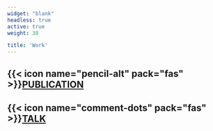 ```yaml
---
widget: "blank"
headless: true 
active: true 
weight: 30 

title: 'Work'
---
```


## {{< icon name="pencil-alt" pack="fas" >}}[PUBLICATION](publications)
## {{< icon name="comment-dots" pack="fas" >}}[TALK](talks)

